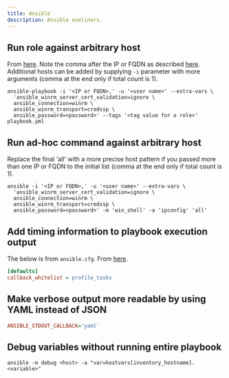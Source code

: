 ```yaml
---
title: Ansible
description: Ansible oneliners.
---
```

## Run role against arbitrary host

From [here](https://stackoverflow.com/a/38384205). Note the comma after the IP or FQDN as described [here](https://groups.google.com/d/msg/ansible-project/G_9JRGp5jGE/PTBZdgDb5OEJ). Additional hosts can be added by supplying `-i` parameter with more arguments (comma at the end only if total count is 1).

```shell
ansible-playbook -i '<IP or FQDN>,' -u '<user name>' --extra-vars \
  'ansible_winrm_server_cert_validation=ignore \
  ansible_connection=winrm \
  ansible_winrm_transport=credssp \
  ansible_password=<password>' --tags '<tag value for a role>' playbook.yml
```

## Run ad-hoc command against arbitrary host

Replace the final 'all' with a more precise host pattern if you passed more than one IP or FQDN to the initial list (comma at the end only if total count is 1).

```shell
ansible -i '<IP or FQDN>,' -u '<user name>' --extra-vars \
  'ansible_winrm_server_cert_validation=ignore \
  ansible_connection=winrm \
  ansible_winrm_transport=credssp \
  ansible_password=<password>' -m 'win_shell' -a 'ipconfig' 'all'
```

## Add timing information to playbook execution output

The below is from `ansible.cfg`. From [here](https://docs.ansible.com/ansible/latest/plugins/callback/profile_tasks.html).

```ini
[defaults]
callback_whitelist = profile_tasks
```

## Make verbose output more readable by using YAML instead of JSON

```ini
ANSIBLE_STDOUT_CALLBACK='yaml'
```

## Debug variables without running entire playbook

```shell
ansible -m debug <host> -a "var=hostvars[inventory_hostname].<variable>"
```
